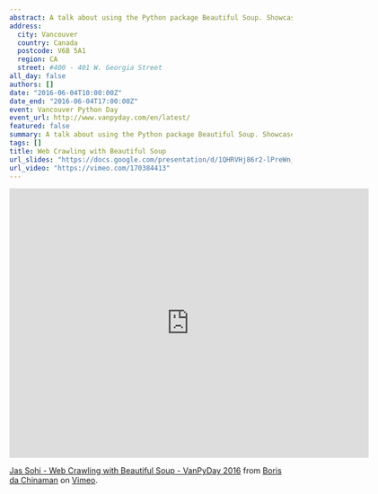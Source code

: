 ```yaml
---
abstract: A talk about using the Python package Beautiful Soup. Showcased how I scraped data from a BigQuery UI programmatically instead of doing it manually.
address:
  city: Vancouver
  country: Canada
  postcode: V6B 5A1
  region: CA
  street: #400 - 401 W. Georgia Street
all_day: false
authors: []
date: "2016-06-04T10:00:00Z"
date_end: "2016-06-04T17:00:00Z"
event: Vancouver Python Day
event_url: http://www.vanpyday.com/en/latest/
featured: false
summary: A talk about using the Python package Beautiful Soup. Showcased how I scraped data from a BigQuery UI programmatically instead of doing it manually.
tags: []
title: Web Crawling with Beautiful Soup
url_slides: "https://docs.google.com/presentation/d/1QHRVHj86r2-lPreWn_NaJFe2jrjdoTYPzSqfX22nhm8/edit?usp=sharing"
url_video: "https://vimeo.com/170384413"
---
```


<iframe src="https://player.vimeo.com/video/170384413" width="640" height="480" frameborder="0" allow="autoplay; fullscreen" allowfullscreen></iframe>
<p><a href="https://vimeo.com/170384413">Jas Sohi - Web Crawling with Beautiful Soup - VanPyDay 2016</a> from <a href="https://vimeo.com/ockamo">Boris da Chinaman</a> on <a href="https://vimeo.com">Vimeo</a>.</p>
